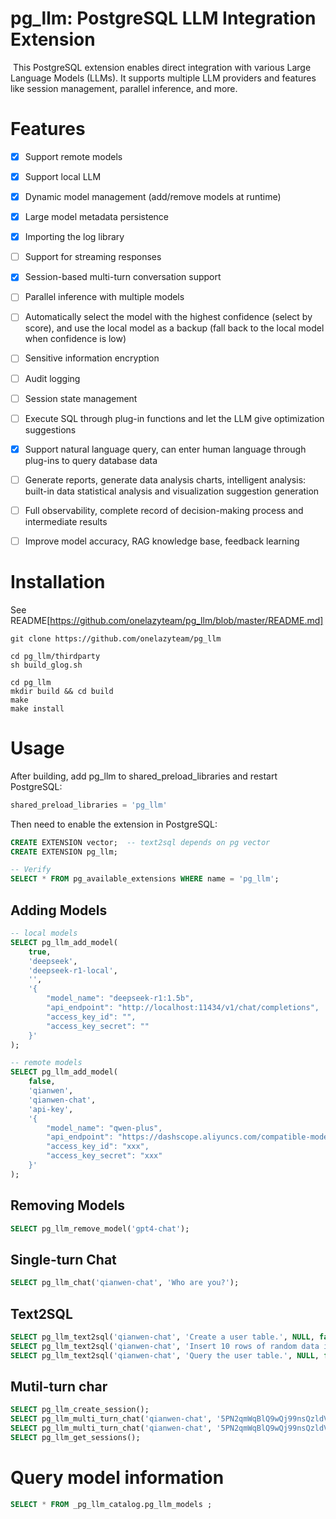 # 		    pg_llm: **PostgreSQL LLM Integration Extension**

​	This PostgreSQL extension enables direct integration with various Large Language Models (LLMs). It supports multiple LLM providers and features like session management, parallel inference, and more.

# Features

- [x] Support remote models
- [x] Support local LLM
- [x] Dynamic model management (add/remove models at runtime)
- [x] Large model metadata persistence
- [x] Importing the log library
- [ ] Support for streaming responses
- [x] Session-based multi-turn conversation support
- [ ] Parallel inference with multiple models
- [ ] Automatically select the model with the highest confidence (select by score), and use the local model as a backup (fall back to the local model when confidence is low)
- [ ] Sensitive information encryption
- [ ] Audit logging
- [ ] Session state management
- [ ] Execute SQL through plug-in functions and let the LLM give optimization suggestions
- [x] Support natural language query, can enter human language through plug-ins to query database data
- [ ] Generate reports, generate data analysis charts, intelligent analysis: built-in data statistical analysis and visualization suggestion generation
- [ ] Full observability, complete record of decision-making process and intermediate results
- [ ] Improve model accuracy, RAG knowledge base, feedback learning



# Installation

See README[https://github.com/onelazyteam/pg_llm/blob/master/README.md]

```shell
git clone https://github.com/onelazyteam/pg_llm

cd pg_llm/thirdparty
sh build_glog.sh

cd pg_llm
mkdir build && cd build
make
make install
```



# Usage

After building,  add pg_llm to shared_preload_libraries and restart PostgreSQL:

```sql
shared_preload_libraries = 'pg_llm'
```

 Then need to enable the extension in PostgreSQL:

```sql
CREATE EXTENSION vector;  -- text2sql depends on pg vector
CREATE EXTENSION pg_llm;

-- Verify
SELECT * FROM pg_available_extensions WHERE name = 'pg_llm';
```



## Adding Models

```sql
-- local models
SELECT pg_llm_add_model(
    true,
    'deepseek',
    'deepseek-r1-local',
    '',
    '{
        "model_name": "deepseek-r1:1.5b",
        "api_endpoint": "http://localhost:11434/v1/chat/completions",
        "access_key_id": "",
        "access_key_secret": ""
    }'
);

-- remote models
SELECT pg_llm_add_model(
    false,
    'qianwen',
    'qianwen-chat',
    'api-key',
    '{
        "model_name": "qwen-plus",
        "api_endpoint": "https://dashscope.aliyuncs.com/compatible-mode/v1/chat/completions",
        "access_key_id": "xxx",
        "access_key_secret": "xxx"
    }'
);
```



## Removing Models

```sql
SELECT pg_llm_remove_model('gpt4-chat');
```



## Single-turn Chat

```sql
SELECT pg_llm_chat('qianwen-chat', 'Who are you?');
```



## Text2SQL

```sql
SELECT pg_llm_text2sql('qianwen-chat', 'Create a user table.', NULL, false);
SELECT pg_llm_text2sql('qianwen-chat', 'Insert 10 rows of random data into the user table.', NULL, false);
SELECT pg_llm_text2sql('qianwen-chat', 'Query the user table.', NULL, false);
```



## Mutil-turn char

```sql
SELECT pg_llm_create_session();
SELECT pg_llm_multi_turn_chat('qianwen-chat', '5PN2qmWqBlQ9wQj99nsQzldVI5ZuGXbE', 'who are you?')
SELECT pg_llm_multi_turn_chat('qianwen-chat', '5PN2qmWqBlQ9wQj99nsQzldVI5ZuGXbE', 'What was the previous question?');
SELECT pg_llm_get_sessions();
```



# Query model information

```sql
SELECT * FROM _pg_llm_catalog.pg_llm_models ;
```

